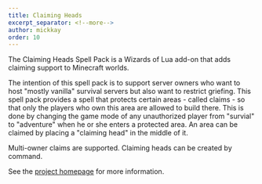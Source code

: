 ```yaml
---
title: Claiming Heads
excerpt_separator: <!--more-->
author: mickkay
order: 10
---
```

The Claiming Heads Spell Pack is a Wizards of Lua add-on that adds claiming support to Minecraft worlds.

<!--more-->

The intention of this spell pack is to support server owners who want to host "mostly vanilla" survival servers but also want to restrict griefing. This spell pack provides a spell that protects certain areas - called claims - so that only the players who own this area are allowed to build there. This is done by changing the game mode of any unauthorized player from "survial" to "adventure" when he or she enters a protected area. An area can be claimed by placing a "claiming head" in the middle of it.

Multi-owner claims are supported. Claiming heads can be created by command.

See the [project homepage](https://github.com/wizards-of-lua/claiming-heads) for more information.
